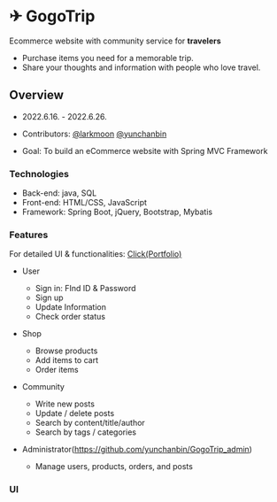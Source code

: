 # ✈ GogoTrip

Ecommerce website with community service for <b>travelers</b>

- Purchase items you need for a memorable trip.
- Share your thoughts and information with people who love travel.



## Overview

- 2022.6.16. - 2022.6.26.

- Contributors: [@larkmoon](https://github.com/larkmoon) [@yunchanbin](https://github.com/yunchanbin)

- Goal: To build an eCommerce website with Spring MVC Framework

  

### Technologies

- Back-end: java, SQL
- Front-end: HTML/CSS, JavaScript
- Framework: Spring Boot, jQuery, Bootstrap, Mybatis



### Features

For detailed UI & functionalities: [Click(Portfolio)](https://drive.google.com/file/d/1ZjlQOgZvBxcZehczmIvvE9rcrwV0c8Fx/view?usp=sharing)

- User

  - Sign in: FInd ID & Password
  - Sign up
  - Update Information
  - Check order status

- Shop

  - Browse products
  - Add items to cart
  - Order items

- Community

  - Write new posts
  - Update / delete posts
  - Search by content/title/author
  - Search by tags / categories

- Administrator(https://github.com/yunchanbin/GogoTrip_admin)

  - Manage users, products, orders, and posts

    

### UI

